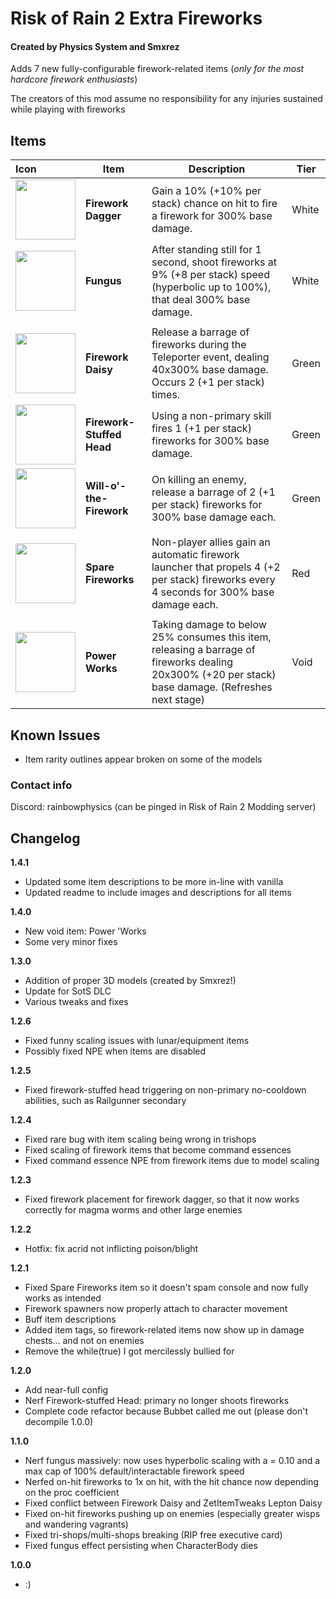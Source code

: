 # Risk of Rain 2 Extra Fireworks
#### Created by Physics System and Smxrez

Adds 7 new fully-configurable firework-related items (*only for the most hardcore firework enthusiasts*)

The creators of this mod assume no responsibility for any injuries sustained while playing with fireworks

## Items
| Icon | Item | Description | Tier |
|:-|-|------|-|
|<img src="https://i.postimg.cc/WzxBQXgc/Firework-Dagger.png" width="96"/> | **Firework Dagger** | Gain a 10% (+10% per stack) chance on hit to fire a firework for 300% base damage.| White |
|<img src="https://i.postimg.cc/CxG3QCK9/Fungus.png" width="96"/> | **Fungus** | After standing still for 1 second, shoot fireworks at 9% (+8 per stack) speed (hyperbolic up to 100%), that deal 300% base damage. | White |
| | | | |
|<img src="https://i.postimg.cc/TYDMrvvd/Firework-Daisy.png" width="96"/> | **Firework Daisy** | Release a barrage of fireworks during the Teleporter event, dealing 40x300% base damage. Occurs 2 (+1 per stack) times. | Green |
|<img src="https://i.postimg.cc/8zg84XTh/Firework-Stuffed-Head.png" width="96"/> | **Firework-Stuffed Head** | Using a non-primary skill fires 1 (+1 per stack) fireworks for 300% base damage. | Green |
|<img src="https://i.postimg.cc/yxJqQwJT/Bottled-Fireworks.png" width="96"/> | **Will-o'-the-Firework** | On killing an enemy, release a barrage of 2 (+1 per stack) fireworks for 300% base damage each. | Green |
| | | | |
|<img src="https://i.postimg.cc/1RT1n5T7/Spare-Fireworks.png" width="96"/> | **Spare Fireworks** | Non-player allies gain an automatic firework launcher that propels 4 (+2 per stack) fireworks every 4 seconds for 300% base damage each. | Red |
| | | | |
|<img src="https://i.postimg.cc/C1rT4FK1/Power-Works.png" width="96"/> | **Power Works** | Taking damage to below 25% consumes this item, releasing a barrage of fireworks dealing 20x300% (+20 per stack) base damage. (Refreshes next stage) | Void |

## Known Issues

* Item rarity outlines appear broken on some of the models

### Contact info
Discord: rainbowphysics (can be pinged in Risk of Rain 2 Modding server)

## Changelog
**1.4.1**
* Updated some item descriptions to be more in-line with vanilla
* Updated readme to include images and descriptions for all items

**1.4.0**
* New void item: Power 'Works
* Some very minor fixes

**1.3.0**
* Addition of proper 3D models (created by Smxrez!)
* Update for SotS DLC
* Various tweaks and fixes

**1.2.6**
* Fixed funny scaling issues with lunar/equipment items
* Possibly fixed NPE when items are disabled

**1.2.5**
* Fixed firework-stuffed head triggering on non-primary no-cooldown abilities, such as Railgunner secondary

**1.2.4**
* Fixed rare bug with item scaling being wrong in trishops
* Fixed scaling of firework items that become command essences
* Fixed command essence NPE from firework items due to model scaling

**1.2.3**
* Fixed firework placement for firework dagger, so that it now works correctly for magma worms and other large enemies

**1.2.2**
* Hotfix: fix acrid not inflicting poison/blight

**1.2.1**
* Fixed Spare Fireworks item so it doesn't spam console and now fully works as intended
* Firework spawners now properly attach to character movement
* Buff item descriptions
* Added item tags, so firework-related items now show up in damage chests... and not on enemies
* Remove the while(true) I got mercilessly bullied for

**1.2.0**
* Add near-full config
* Nerf Firework-stuffed Head: primary no longer shoots fireworks
* Complete code refactor because Bubbet called me out (please don't decompile 1.0.0)

**1.1.0**
* Nerf fungus massively: now uses hyperbolic scaling with a = 0.10 and a max cap of 100% default/interactable firework speed
* Nerfed on-hit fireworks to 1x on hit, with the hit chance now depending on the proc coefficient
* Fixed conflict between Firework Daisy and ZetItemTweaks Lepton Daisy
* Fixed on-hit fireworks pushing up on enemies (especially greater wisps and wandering vagrants)
* Fixed tri-shops/multi-shops breaking (RIP free executive card)
* Fixed fungus effect persisting when CharacterBody dies

**1.0.0**
* :) 